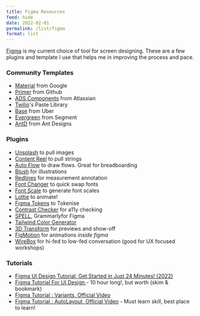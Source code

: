 ```yaml
---
title: Figma Resources
feed: hide
date: 2022-02-01
permalink: /list/figma
format: list
---
```

[Figma](https://figma.com/) is my current choice of tool for screen designing. These are a few plugins and template I use that helps me in improving the process and pace. 

### Community Templates
- [Material](https://www.figma.com/@materialdesign) from Google
- [Primer](https://www.figma.com/@primer) from Github
- [ADS Components](https://www.figma.com/@atlassian) from Atlassian
- [Twilio](https://www.figma.com/@twilio)'s Paste Library
- [Base](https://www.figma.com/community/file/805195278314519508) from Uber
- [Evergreen](https://www.figma.com/@segment) from Segment
- [AntD](https://www.figma.com/community/file/831698976089873405) from Ant Designs

### Plugins
- [Unsplash](https://www.figma.com/community/plugin/738454987945972471/Unsplash) to pull images
- [Content Reel](https://www.figma.com/community/plugin/731627216655469013/Content-Reel) to pull strings
- [Auto Flow](https://www.figma.com/community/plugin/733902567457592893/Autoflow) to draw flows. Great for breadboarding
- [Blush](https://www.figma.com/community/plugin/838959511417581040/Blush) for illustrations
- [Redlines](https://www.figma.com/community/plugin/781354942292031141/Redlines) for measurement annotation
- [Font Changer](https://www.figma.com/community/plugin/855541165287118497/Fonts-Changer) to quick swap fonts
- [Font Scale](https://www.figma.com/community/plugin/741231992144144738/Font-Scale) to generate font scales
- [Lottie](https://www.figma.com/community/plugin/809860933081065308/LottieFiles) to animate!
- [Figma Tokens](https://www.figma.com/community/plugin/843461159747178978) to Tokenise
- [Contrast Checker](https://www.figma.com/community/plugin/733159460536249875/A11y---Color-Contrast-Checker) for a11y checking
- [SPELL](https://www.figma.com/community/plugin/754026612866636376/SPELLL---Spell-Checking-for-Figma-%26-FigJam), Grammarlyfor Figma
- [Tailwind Color Generator](https://www.figma.com/community/plugin/815578663120885543/Tailwind-Color-Generator)
- [3D Transform](https://www.figma.com/community/plugin/1009780509659307229/3D-Transformer) for previews and show-off
- [FigMotion](https://www.figma.com/community/plugin/733025261168520714/Figmotion) for animations _inside figma_
- [WireBox](https://www.figma.com/community/plugin/764471577604277919/Wire-Box) for hi-fed to low-fed conversation (good for UX focused workshops)
  
### Tutorials
- [Figma UI Design Tutorial: Get Started in Just 24 Minutes! (2022)](https://www.youtube.com/watch?v=FTFaQWZBqQ8)
- [Figma Tutorial For UI Design ](https://www.youtube.com/watch?v=YmdtXc_bzDw) - 10 hour long!, but worth (skim & bookmark)
- [Figma Tutorial : Variants, Official Video](https://www.youtube.com/watch?v=y29Xwt9dET0)
- [Figma Tutorial : AutoLayout, Official Video](https://www.youtube.com/watch?v=PNJxeD29ZTg&list=PLXDU_eVOJTx55HFubfbTL3ellJjBM2QE2) - Must learn skill, best place to learn!
